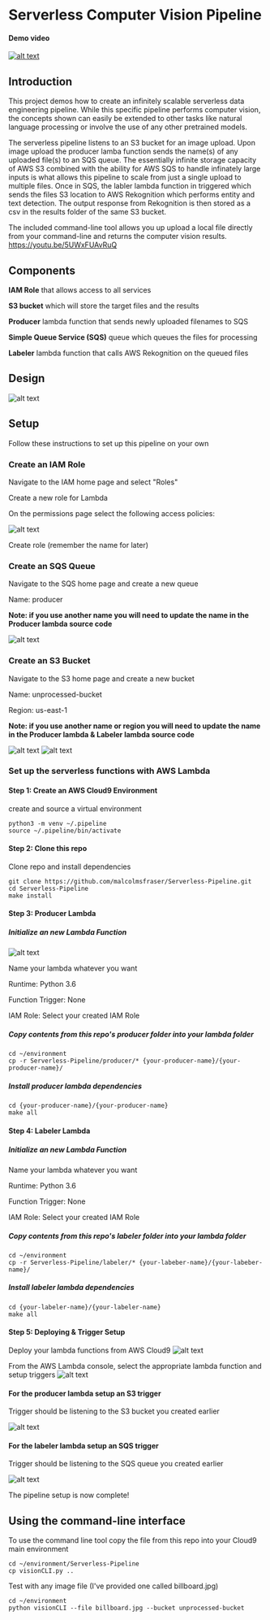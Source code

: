# Serverless Computer Vision Pipeline
#### Demo video
[![alt text](https://github.com/malcolmsfraser/Serverless-Pipeline/blob/main/Images/706Thumbnail.jpg)](https://youtu.be/5UWxFUAvRuQ)

## Introduction

This project demos how to create an infinitely scalable serverless data engineering pipeline. While this specific pipeline performs computer vision, the concepts shown can easily be extended to other tasks like natural language processing or involve the use of any other pretrained models.

The serverless pipeline listens to an S3 bucket for an image upload. Upon image upload the producer lamba function sends the name(s) of any uploaded file(s) to an SQS queue. The essentially infinite storage capacity of AWS S3 combined with the ability for AWS SQS to handle infinately large inputs is what allows this pipeline to scale from just a single upload to multiple files. Once in SQS, the labler lambda function in triggered which sends the files S3 location to AWS Rekognition which performs entity and text detection. The output response from Rekognition is then stored as a csv in the results folder of the same S3 bucket.

The included command-line tool allows you up upload a local file directly from your command-line and returns the computer vision results.
https://youtu.be/5UWxFUAvRuQ
## Components

**IAM Role** that allows access to all services

**S3 bucket** which will store the target files and the results 

**Producer** lambda function that sends newly uploaded filenames to SQS

**Simple Queue Service (SQS)** queue which queues the files for processing

**Labeler** lambda function that calls AWS Rekognition on the queued files


## Design
![alt text](https://github.com/malcolmsfraser/Serverless-Pipeline/blob/main/Images/pipeline%20diagram.png)

## Setup
Follow these instructions to set up this pipeline on your own

### Create an IAM Role
Navigate to the IAM home page and select "Roles"

Create a new role for Lambda

On the permissions page select the following access policies:

![alt text](https://github.com/malcolmsfraser/Serverless-Pipeline/blob/main/Images/IamRoles.png)

Create role (remember the name for later)

### Create an SQS Queue
Navigate to the SQS home page and create a new queue

Name: producer

**Note: if you use another name you will need to update the name in the Producer lambda source code**

![alt text](https://github.com/malcolmsfraser/Serverless-Pipeline/blob/main/Images/UpdateProducer.png)
### Create an S3 Bucket
Navigate to the S3 home page and create a new bucket

Name: unprocessed-bucket

Region: us-east-1

**Note: if you use another name or region you will need to update the name in the Producer lambda & Labeler lambda source code**

![alt text](https://github.com/malcolmsfraser/Serverless-Pipeline/blob/main/Images/UpdateLabeler.png)
![alt text](https://github.com/malcolmsfraser/Serverless-Pipeline/blob/main/Images/UpdateProducer.png)

### Set up the serverless functions with AWS Lambda
#### Step 1: Create an AWS Cloud9 Environment
create and source a virtual environment
```{bash}
python3 -m venv ~/.pipeline
source ~/.pipeline/bin/activate
```
#### Step 2: Clone this repo
Clone repo and install dependencies
```{bash}
git clone https://github.com/malcolmsfraser/Serverless-Pipeline.git
cd Serverless-Pipeline
make install
```

#### Step 3: Producer Lambda
##### Initialize an new Lambda Function
![alt text](https://github.com/malcolmsfraser/Serverless-Pipeline/blob/main/Images/Lambda1.png)

Name your lambda whatever you want

Runtime: Python 3.6

Function Trigger: None

IAM Role: Select your created IAM Role

##### Copy contents from this repo's producer folder into your lambda folder
```{bash}
cd ~/environment
cp -r Serverless-Pipeline/producer/* {your-producer-name}/{your-producer-name}/
```
##### Install producer lambda dependencies
```{bash}
cd {your-producer-name}/{your-producer-name}
make all
```

#### Step 4: Labeler Lambda
##### Initialize an new Lambda Function
Name your lambda whatever you want

Runtime: Python 3.6

Function Trigger: None

IAM Role: Select your created IAM Role

##### Copy contents from this repo's labeler folder into your lambda folder
```{bash}
cd ~/environment
cp -r Serverless-Pipeline/labeler/* {your-labeber-name}/{your-labeber-name}/
```
##### Install labeler lambda dependencies
```{bash}
cd {your-labeler-name}/{your-labeler-name}
make all
```
#### Step 5: Deploying & Trigger Setup
Deploy your lambda functions from AWS Cloud9
![alt text](https://github.com/malcolmsfraser/Serverless-Pipeline/blob/main/Images/LambdaDeploy.png)

From the AWS Lambda console, select the appropriate lambda function and setup triggers
![alt text](https://github.com/malcolmsfraser/Serverless-Pipeline/blob/main/Images/Lambda2.png)

#### For the producer lambda setup an S3 trigger
Trigger should be listening to the S3 bucket you created earlier

![alt text](https://github.com/malcolmsfraser/Serverless-Pipeline/blob/main/Images/lambdaProdTrigger.png)

#### For the labeler lambda setup an SQS trigger
Trigger should be listening to the SQS queue you created earlier

![alt text](https://github.com/malcolmsfraser/Serverless-Pipeline/blob/main/Images/lambdaLabTrigger.png)

The pipeline setup is now complete!

## Using the command-line interface
To use the command line tool copy the file from this repo into your Cloud9 main environment
```{bash}
cd ~/environment/Serverless-Pipeline
cp visionCLI.py ..
```

Test with any image file (I've provided one called billboard.jpg)
```{bash}
cd ~/environment
python visionCLI --file billboard.jpg --bucket unprocessed-bucket
```

